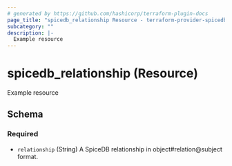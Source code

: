 ```yaml
---
# generated by https://github.com/hashicorp/terraform-plugin-docs
page_title: "spicedb_relationship Resource - terraform-provider-spicedb"
subcategory: ""
description: |-
  Example resource
---
```


# spicedb_relationship (Resource)

Example resource



<!-- schema generated by tfplugindocs -->
## Schema

### Required

- `relationship` (String) A SpiceDB relationship in object#relation@subject format.
